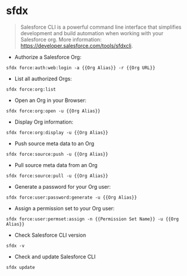 # sfdx

> Salesforce CLI is a powerful command line interface that simplifies development and build automation when working with your Salesforce org.
> More information: <https://developer.salesforce.com/tools/sfdxcli>.

- Authorize a Salesforce Org:

`sfdx force:auth:web:login -a {{Org Alias}} -r {{Org URL}}`

- List all authorized Orgs:

`sfdx force:org:list`

- Open an Org in your Browser:

`sfdx force:org:open -u {{Org Alias}}`

- Display Org information:

`sfdx force:org:display -u {{Org Alias}}`

- Push source meta data to an Org

`sfdx force:source:push -u {{Org Alias}}`

- Pull source meta data from an Org

`sfdx force:source:pull -u {{Org Alias}}`

- Generate a password for your Org user:

`sfdx force:user:password:generate -u {{Org Alias}}`

- Assign a permission set to your Org user:

`sfdx force:user:permset:assign -n {{Permission Set Name}} -u {{Org Alias}}`

- Check Salesforce CLI version

`sfdx -v`

- Check and update Salesforce CLI

`sfdx update`
